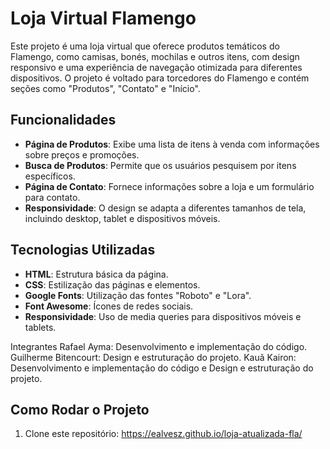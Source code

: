# Loja Virtual Flamengo

Este projeto é uma loja virtual que oferece produtos temáticos do Flamengo, como camisas, bonés, mochilas e outros itens, com design responsivo e uma experiência de navegação otimizada para diferentes dispositivos. O projeto é voltado para torcedores do Flamengo e contém seções como "Produtos", "Contato" e "Início".

## Funcionalidades

- **Página de Produtos**: Exibe uma lista de itens à venda com informações sobre preços e promoções.
- **Busca de Produtos**: Permite que os usuários pesquisem por itens específicos.
- **Página de Contato**: Fornece informações sobre a loja e um formulário para contato.
- **Responsividade**: O design se adapta a diferentes tamanhos de tela, incluindo desktop, tablet e dispositivos móveis.

## Tecnologias Utilizadas

- **HTML**: Estrutura básica da página.
- **CSS**: Estilização das páginas e elementos.
- **Google Fonts**: Utilização das fontes "Roboto" e "Lora".
- **Font Awesome**: Ícones de redes sociais.
- **Responsividade**: Uso de media queries para dispositivos móveis e tablets.
  
Integrantes
Rafael Ayma: Desenvolvimento e implementação do código.
Guilherme Bitencourt: Design e estruturação do projeto.
Kauã Kairon: Desenvolvimento e implementação do código e Design e estruturação do projeto.

## Como Rodar o Projeto

1. Clone este repositório:
https://ealvesz.github.io/loja-atualizada-fla/


